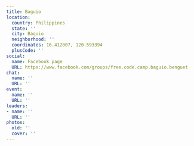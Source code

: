 ```yaml
---
title: Baguio
location:
  country: Philippines
  state: ''
  city: Baguio
  neighborhood: ''
  coordinates: 16.412007, 120.593394
  plusCode: ''
social:
  name: Facebook page
  URL: https://www.facebook.com/groups/free.code.camp.baguio.benguet
chat:
  name: ''
  URL: ''
event:
  name: ''
  URL: ''
leaders:
- name: ''
  URL: ''
photos:
  old: ''
  cover: ''
---
```

